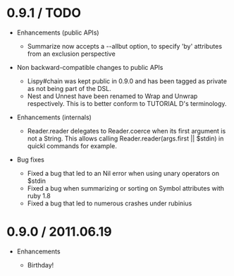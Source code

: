 # 0.9.1 / TODO

* Enhancements (public APIs)

  * Summarize now accepts a --allbut option, to specify 'by' attributes from an
    exclusion perspective  

* Non backward-compatible changes to public APIs

  * Lispy#chain was kept public in 0.9.0 and has been tagged as private as not
    being part of the DSL. 
  * Nest and Unnest have been renamed to Wrap and Unwrap respectively. This is
    to better conform to TUTORIAL D's terminology.  

* Enhancements (internals)

  * Reader.reader delegates to Reader.coerce when its first argument is not 
    a String. This allows calling Reader.reader(args.first || $stdin) in quickl
    commands for example.
    
* Bug fixes

  * Fixed a bug that led to an Nil error when using unary operators on $stdin
  * Fixed a bug when summarizing or sorting on Symbol attributes with ruby 1.8
  * Fixed a bug that led to numerous crashes under rubinius

# 0.9.0 / 2011.06.19

* Enhancements

  * Birthday!

